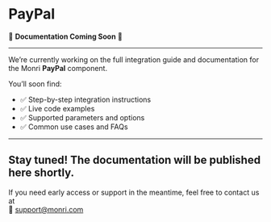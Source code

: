 # PayPal

🚧 <strong>Documentation Coming Soon</strong> 🚧

---

We’re currently working on the full integration guide and documentation for the Monri **PayPal** component.

You’ll soon find:

- ✅ Step-by-step integration instructions
- ✅ Live code examples
- ✅ Supported parameters and options
- ✅ Common use cases and FAQs

---
Stay tuned! The documentation will be published here shortly.
---

If you need early access or support in the meantime, feel free to contact us at  
📩 [support@monri.com](mailto:support@monri.com)
